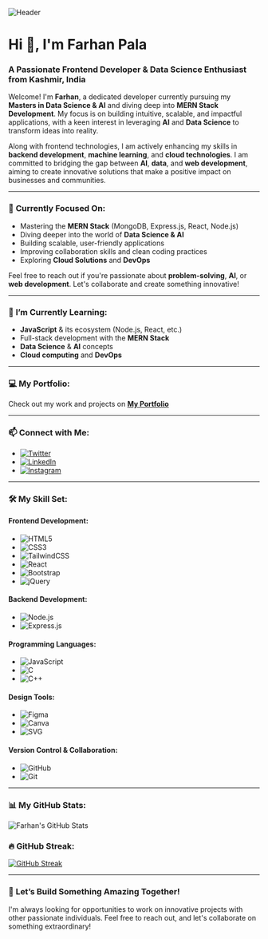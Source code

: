 ![Header](https://pbs.twimg.com/profile_banners/1341819712351608832/1728835871/1500x500)

# Hi 👋, I'm **Farhan Pala**

### A Passionate Frontend Developer & Data Science Enthusiast from Kashmir, India

Welcome! I'm **Farhan**, a dedicated developer currently pursuing my **Masters in Data Science & AI** and diving deep into **MERN Stack Development**. My focus is on building intuitive, scalable, and impactful applications, with a keen interest in leveraging **AI** and **Data Science** to transform ideas into reality.

Along with frontend technologies, I am actively enhancing my skills in **backend development**, **machine learning**, and **cloud technologies**. I am committed to bridging the gap between **AI**, **data**, and **web development**, aiming to create innovative solutions that make a positive impact on businesses and communities.

---

### 🚀 **Currently Focused On:**
- Mastering the **MERN Stack** (MongoDB, Express.js, React, Node.js)
- Diving deeper into the world of **Data Science & AI**
- Building scalable, user-friendly applications
- Improving collaboration skills and clean coding practices
- Exploring **Cloud Solutions** and **DevOps**

Feel free to reach out if you're passionate about **problem-solving**, **AI**, or **web development**. Let's collaborate and create something innovative!

---

### 🌱 **I’m Currently Learning:**
- **JavaScript** & its ecosystem (Node.js, React, etc.)
- Full-stack development with the **MERN Stack**
- **Data Science** & **AI** concepts
- **Cloud computing** and **DevOps**

---

### 💻 **My Portfolio:**  
Check out my work and projects on [**My Portfolio**](https://farhanpaal.netlify.app)

---

### 📫 **Connect with Me:**
- [![Twitter](https://img.shields.io/badge/twitter-%231DA1F2?logo=twitter&logoColor=white&style=for-the-badge)](https://twitter.com/farhanpaal)
- [![LinkedIn](https://img.shields.io/badge/LinkedIn-%230A66C2?logo=linkedin&logoColor=white&style=for-the-badge)](https://linkedin.com/in/farhanpaal)
- [![Instagram](https://img.shields.io/badge/Instagram-%23C13584?logo=instagram&logoColor=white&style=for-the-badge)](https://instagram.com/farhanpaal)

---

### 🛠️ **My Skill Set:**

#### **Frontend Development:**
- ![HTML5](https://img.shields.io/badge/html5-%23E34F26.svg?style=for-the-badge&logo=html5&logoColor=white)
- ![CSS3](https://img.shields.io/badge/css3-%231572B6.svg?style=for-the-badge&logo=css3&logoColor=white)
- ![TailwindCSS](https://img.shields.io/badge/tailwindcss-%2338B2AC.svg?style=for-the-badge&logo=tailwind-css&logoColor=white)
- ![React](https://img.shields.io/badge/react-%2320232a.svg?style=for-the-badge&logo=react&logoColor=%2361DAFB)
- ![Bootstrap](https://img.shields.io/badge/bootstrap-%23563D7C.svg?style=for-the-badge&logo=bootstrap&logoColor=white)
- ![jQuery](https://img.shields.io/badge/jquery-%230769AD.svg?style=for-the-badge&logo=jquery&logoColor=white)

#### **Backend Development:**
- ![Node.js](https://img.shields.io/badge/node.js-%2343853D.svg?style=for-the-badge&logo=node.js&logoColor=white)
- ![Express.js](https://img.shields.io/badge/express.js-%23404d59.svg?style=for-the-badge&logo=express&logoColor=white)

#### **Programming Languages:**
- ![JavaScript](https://img.shields.io/badge/javascript-%23F7DF1E.svg?style=for-the-badge&logo=javascript&logoColor=white)
- ![C](https://img.shields.io/badge/c-%2300599C.svg?style=for-the-badge&logo=c&logoColor=white)
- ![C++](https://img.shields.io/badge/c++-%2300599C.svg?style=for-the-badge&logo=c%2B%2B&logoColor=white)

#### **Design Tools:**
- ![Figma](https://img.shields.io/badge/figma-%23F24E1E.svg?style=for-the-badge&logo=figma&logoColor=white)
- ![Canva](https://img.shields.io/badge/Canva-%2300C4CC.svg?style=for-the-badge&logo=Canva&logoColor=white)
- ![SVG](https://img.shields.io/badge/SVG-%23FFB13B.svg?style=for-the-badge&logo=svg&logoColor=white)

#### **Version Control & Collaboration:**
- ![GitHub](https://img.shields.io/badge/github-%23121011.svg?style=for-the-badge&logo=github&logoColor=white)
- ![Git](https://img.shields.io/badge/git-%23F1502F.svg?style=for-the-badge&logo=git&logoColor=white)

---

### 📊 **My GitHub Stats:**

![Farhan's GitHub Stats](https://github-readme-stats.vercel.app/api?username=farhanpaal&show_icons=true&count_private=true&theme=radical)

### 🔥 **GitHub Streak:**

[![GitHub Streak](https://github-readme-streak-stats.herokuapp.com/?user=farhanpaal&theme=radical)](https://github.com/farhanpaal/github-readme-streak-stats)

---

### 🤝 **Let’s Build Something Amazing Together!**
I'm always looking for opportunities to work on innovative projects with other passionate individuals. Feel free to reach out, and let's collaborate on something extraordinary!
